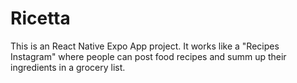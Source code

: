 # Ricetta

This is an React Native Expo App project. It works like a "Recipes Instagram" where people can post
food recipes and summ up their ingredients in a grocery list.
